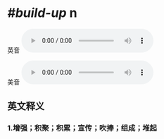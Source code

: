 # ***\#build-up*** n
英音
<audio src="./media/build-up1_AAC.aac" controls="controls"></audio>

美音
<audio src="./media/build-up2_AAC.aac" controls="controls"></audio>



  

英文释义
---
### 1.**增强；积聚；积累；宣传；吹捧；组成；堆起**  


